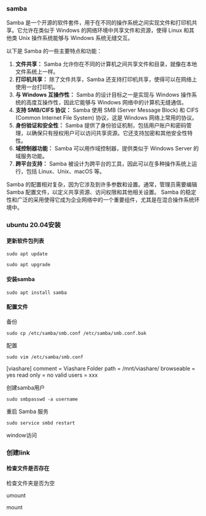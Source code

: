 ### samba


Samba 是一个开源的软件套件，用于在不同的操作系统之间实现文件和打印机共享。它允许在类似于 Windows 的网络环境中共享文件和资源，使得 Linux 和其他类 Unix 操作系统能够与 Windows 系统无缝交互。

以下是 Samba 的一些主要特点和功能：

1. **文件共享：** Samba 允许你在不同的计算机之间共享文件和目录，就像在本地文件系统上一样。
2. **打印机共享：** 除了文件共享，Samba 还支持打印机共享，使得可以在网络上使用一台打印机。
3. **与 Windows 互操作性：** Samba 的设计目标之一是实现与 Windows 操作系统的高度互操作性，因此它能够与 Windows 网络中的计算机无缝通信。
4. **支持 SMB/CIFS 协议：** Samba 使用 SMB (Server Message Block) 和 CIFS (Common Internet File System) 协议，这是 Windows 网络上常用的协议。
5. **身份验证和安全性：** Samba 提供了身份验证机制，包括用户账户和密码管理，以确保只有授权用户可以访问共享资源。它还支持加密和其他安全性特性。
6. **域控制器功能：** Samba 可以用作域控制器，提供类似于 Windows Server 的域服务功能。
7. **跨平台支持：** Samba 被设计为跨平台的工具，因此可以在多种操作系统上运行，包括 Linux、Unix、macOS 等。

Samba 的配置相对复杂，因为它涉及到许多参数和设置。通常，管理员需要编辑 Samba 配置文件，以定义共享资源、访问权限和其他相关设置。 Samba 的稳定性和广泛的采用使得它成为企业网络中的一个重要组件，尤其是在混合操作系统环境中。



###  ubuntu 20.04安装

#### 更新软件包列表

`sudo apt update`

`sudo apt upgrade`

#### 安装samba

`sudo apt install samba`

#### 配置文件

备份

`sudo cp /etc/samba/smb.conf /etc/samba/smb.conf.bak`

配置

`sudo vim /etc/samba/smb.conf`

[viashare]
   comment = Viashare Folder
   path = /mnt/viashare/
   browseable = yes
   read only = no
   valid users = xxx



创建samba用户

`sudo smbpasswd -a username`

重启 Samba 服务

`sudo service smbd restart`



window访问

### 创建link

#### 检查文件是否存在

检查文件夹是否为空

umount

mount













